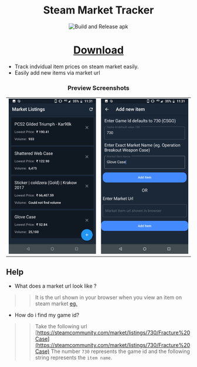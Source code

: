 <h1 align="center">Steam Market Tracker</h1>

<p align="center">
    <img src="https://github.com/alandsilva26/steam-market-tracker-flutter/workflows/Flutter%20build%20and%20deploy%20artifacts/badge.svg" alt="Build and Release apk"/>
</p>

<h1  align="center">
    <a href="https://github.com/alandsilva26/steam-market-tracker/releases">Download</a>
</h1>

* Track indvidual item prices on steam market easily.
* Easily add new items via market url

<h3 align="center">Preview Screenshots</h3>
<table>
<tr>
    <td>
        <img src="./media/home.png" />
    </td>
    <td>
        <img src="./media/form-with-entry.png" />
    </td>
</tr>
</table>


## Help
* What does a market url look like ?
>> It is the url shown in your browser when you view an item on steam market [eg.](https://steamcommunity.com/market/listings/730/%E2%98%85%20Huntsman%20Knife%20%7C%20Crimson%20Web%20(Factory%20New))
* How do i find my game id?
>> Take the following url [https://steamcommunity.com/market/listings/730/Fracture%20Case](https://steamcommunity.com/market/listings/730/Fracture%20Case)
>> The number `730` represents the game id and the following string represents the `item name`.
